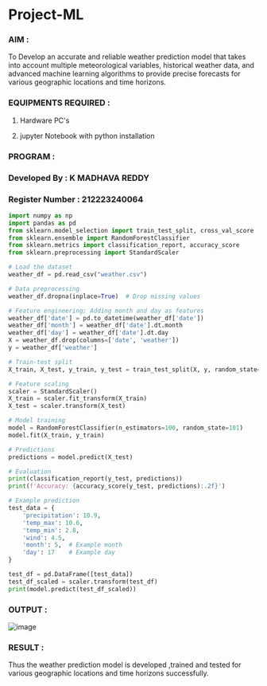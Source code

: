 # Project-ML
### AIM :
To Develop an accurate and reliable weather prediction model that takes into account multiple meteorological variables, historical weather data, and advanced machine learning algorithms to provide precise forecasts for various geographic locations and time horizons.
### EQUIPMENTS REQUIRED :
1. Hardware PC's

2. jupyter Notebook with python installation
### PROGRAM :
### Developed By : K MADHAVA REDDY
### Register Number : 212223240064
```python
import numpy as np
import pandas as pd
from sklearn.model_selection import train_test_split, cross_val_score
from sklearn.ensemble import RandomForestClassifier
from sklearn.metrics import classification_report, accuracy_score
from sklearn.preprocessing import StandardScaler

# Load the dataset
weather_df = pd.read_csv("weather.csv")

# Data preprocessing
weather_df.dropna(inplace=True)  # Drop missing values

# Feature engineering: Adding month and day as features
weather_df['date'] = pd.to_datetime(weather_df['date'])
weather_df['month'] = weather_df['date'].dt.month
weather_df['day'] = weather_df['date'].dt.day
X = weather_df.drop(columns=['date', 'weather'])
y = weather_df['weather']

# Train-test split
X_train, X_test, y_train, y_test = train_test_split(X, y, random_state=101, test_size=0.3)

# Feature scaling
scaler = StandardScaler()
X_train = scaler.fit_transform(X_train)
X_test = scaler.transform(X_test)

# Model training
model = RandomForestClassifier(n_estimators=100, random_state=101)
model.fit(X_train, y_train)

# Predictions
predictions = model.predict(X_test)

# Evaluation
print(classification_report(y_test, predictions))
print(f'Accuracy: {accuracy_score(y_test, predictions):.2f}')

# Example prediction
test_data = {
    'precipitation': 10.9,
    'temp_max': 10.6,
    'temp_min': 2.8,
    'wind': 4.5,
    'month': 5,  # Example month
    'day': 17    # Example day
}

test_df = pd.DataFrame([test_data])
test_df_scaled = scaler.transform(test_df)
print(model.predict(test_df_scaled))

```
### OUTPUT :
![image](https://github.com/Madhavareddy09/Project-ML/assets/145742470/c49b5cc5-683c-43f6-a8ae-59844431fb01)

### RESULT :
Thus the weather prediction model is developed ,trained and tested for various geographic locations and time horizons successfully.
